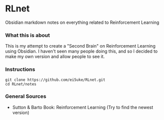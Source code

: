 # RLnet
Obsidian markdown notes on everything related to Reinforcement Learning

### What this is about
This is my attempt to create a "Second Brain" on Reinforcement Learning using Obsidian. I haven't seen many people doing this, and so I decided to make my own version and allow people to see it.

### Instructions
```
git clone https://github.com/ei5uke/RLnet.git
cd RLnet/notes
```

### General Sources
- Sutton & Barto Book: Reinforcement Learning (Try to find the newest version)
